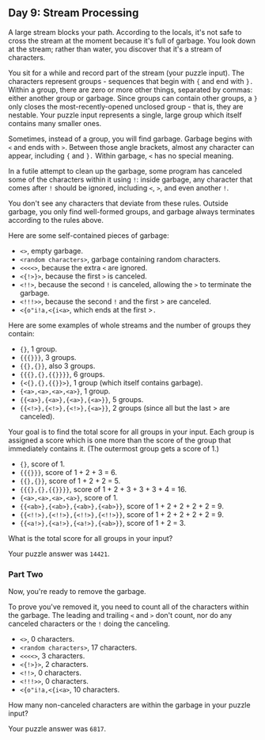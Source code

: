## Day 9: Stream Processing

A large stream blocks your path. According to the locals, it's not safe to cross
the stream at the moment because it's full of garbage. You look down at the
stream; rather than water, you discover that it's a stream of characters.

You sit for a while and record part of the stream (your puzzle input). The
characters represent groups - sequences that begin with `{` and end with `}.`
Within a group, there are zero or more other things, separated by commas: either
another group or garbage. Since groups can contain other groups, a `}` only
closes the most-recently-opened unclosed group - that is, they are nestable.
Your puzzle input represents a single, large group which itself contains many
smaller ones.

Sometimes, instead of a group, you will find garbage. Garbage begins with `<`
and ends with `>`. Between those angle brackets, almost any character can
appear, including `{` and `}.` Within garbage, `<` has no special meaning.

In a futile attempt to clean up the garbage, some program has canceled some of
the characters within it using `!`: inside garbage, any character that comes
after `!` should be ignored, including `<`, `>`, and even another `!`.

You don't see any characters that deviate from these rules. Outside garbage, you
only find well-formed groups, and garbage always terminates according to the
rules above.

Here are some self-contained pieces of garbage:

* `<>`, empty garbage.
* `<random characters>`, garbage containing random characters.
* `<<<<>`, because the extra `<` are ignored.
* `<{!>}>`, because the first `>` is canceled.
* `<!!>`, because the second `!` is canceled, allowing the `>` to terminate the
  garbage.
* `<!!!>>`, because the second `!` and the first > are canceled.
* `<{o"i!a,<{i<a>`, which ends at the first >`.`

Here are some examples of whole streams and the number of groups they contain:

* `{}`, 1 group.
* `{{{}}}`, 3 groups.
* `{{},{}}`, also 3 groups.
* `{{{},{},{{}}}}`, 6 groups.
* `{<{},{},{{}}>}`, 1 group (which itself contains garbage).
* `{<a>,<a>,<a>,<a>}`, 1 group.
* `{{<a>},{<a>},{<a>},{<a>}}`, 5 groups.
* `{{<!>},{<!>},{<!>},{<a>}}`, 2 groups (since all but the last > are canceled).

Your goal is to find the total score for all groups in your input. Each group is
assigned a score which is one more than the score of the group that immediately
contains it. (The outermost group gets a score of 1.)

* `{}`, score of 1.
* `{{{}}}`, score of 1 + 2 + 3 = 6.
* `{{},{}}`, score of 1 + 2 + 2 = 5.
* `{{{},{},{{}}}}`, score of 1 + 2 + 3 + 3 + 3 + 4 = 16.
* `{<a>,<a>,<a>,<a>}`, score of 1.
* `{{<ab>},{<ab>},{<ab>},{<ab>}}`, score of 1 + 2 + 2 + 2 + 2 = 9.
* `{{<!!>},{<!!>},{<!!>},{<!!>}}`, score of 1 + 2 + 2 + 2 + 2 = 9.
* `{{<a!>},{<a!>},{<a!>},{<ab>}}`, score of 1 + 2 = 3.

What is the total score for all groups in your input?

Your puzzle answer was `14421`.

### Part Two

Now, you're ready to remove the garbage.

To prove you've removed it, you need to count all of the characters within the
garbage. The leading and trailing `<` and `>` don't count, nor do any canceled
characters or the `!` doing the canceling.

* `<>`, 0 characters.
* `<random characters>`, 17 characters.
* `<<<<>`, 3 characters.
* `<{!>}>`, 2 characters.
* `<!!>`, 0 characters.
* `<!!!>>`, 0 characters.
* `<{o"i!a,<{i<a>`, 10 characters.

How many non-canceled characters are within the garbage in your puzzle input?

Your puzzle answer was `6817`.
